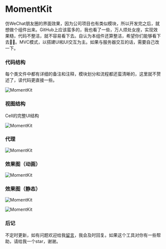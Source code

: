 # MomentKit

仿WeChat朋友圈的界面效果，因为公司项目也有类似模块，所以开发完之后，就想做个组件出来。GitHub上应该蛮多的，我也看了一些，万人烦处女座，实现效果糙，代码不整洁，就不容易看下去。自认为本组件还算整洁，希望你们能够看下去🤣🤣。MVC模式，以搭建UI和UI交互为主。如果与服务器交互的话，需要自己改一下。

### 代码结构

每个类文件中都有详细的备注和注释，模块划分和流程都还蛮清晰的，这里就不赘述了，读代码更直接一些。

![MomentKit](https://github.com/CheeryLau/MomentKit/blob/master/Screenshot/screenshot_01.png)

### 视图结构

Cell的完整UI结构

![MomentKit](https://github.com/CheeryLau/MomentKit/blob/master/Screenshot/screenshot_02.png)

### 代理

![MomentKit](https://github.com/CheeryLau/MomentKit/blob/master/Screenshot/screenshot_03.png)

### 效果图（动画）

![MomentKit](https://github.com/CheeryLau/MomentKit/blob/master/Screenshot/screenshot.gif)

### 效果图（静态）

![MomentKit](https://github.com/CheeryLau/MomentKit/blob/master/Screenshot/screenshot_04.png)

![MomentKit](https://github.com/CheeryLau/MomentKit/blob/master/Screenshot/screenshot_05.png)

### 后记

不定时更新，如有问题欢迎给我[留言](https://github.com/CheeryLau/MomentKit/issues)，我会及时回复。如果这个工具对你有一些帮助，请给我一个star，谢谢。


